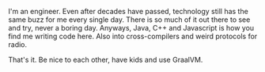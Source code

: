 I'm an engineer. Even after decades have passed, technology still has the same buzz for me every single day.
There is so much of it out there to see and try, never a boring day.
Anyways, Java, C++ and Javascript is how you find me writing code here. Also into cross-compilers and weird protocols for radio.

That's it. Be nice to each other, have kids and use GraalVM.
